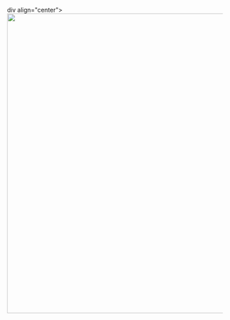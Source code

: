 div align="center">
  <img src="https://user-images.githubusercontent.com/94689091/151638510-3c5443ef-5854-4c02-8817-6e10d2a8f73a.PNG" width="700px" />
</div>
